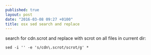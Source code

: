 ```yaml
---
published: true
layout: post
date: "2016-03-08 09:27 +0100"
title: osx sed search and replace
---
```


search for cdn.scrot and replace with scrot on all files in current dir:

    sed -i '' -e 's/cdn\.scrot/scrot/g' *
